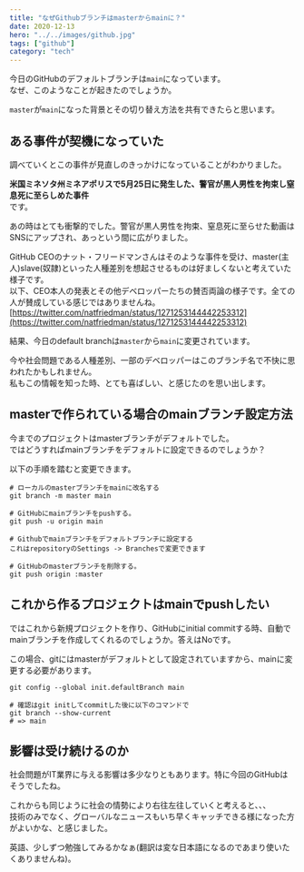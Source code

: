 ```yaml
---
title: "なぜGithubブランチはmasterからmainに？"
date: 2020-12-13
hero: "../../images/github.jpg"
tags: ["github"]
category: "tech"
---
```


今日のGitHubのデフォルトブランチは`main`になっています。  
なぜ、このようなことが起きたのでしょうか。

`master`が`main`になった背景とその切り替え方法を共有できたらと思います。

## ある事件が契機になっていた
調べていくとこの事件が見直しのきっかけになっていることがわかりました。

**米国ミネソタ州ミネアポリスで5月25日に発生した、警官が黒人男性を拘束し窒息死に至らしめた事件**  
です。

あの時はとても衝撃的でした。警官が黒人男性を拘束、窒息死に至らせた動画はSNSにアップされ、あっという間に広がりました。

GitHub CEOのナット・フリードマンさんはそのような事件を受け、master(主人)slave(奴隷)といった人種差別を想起させるものは好ましくないと考えていた様子です。  
以下、CEO本人の発表とその他デベロッパーたちの賛否両論の様子です。全ての人が賛成している感じではありませんね。  
[https://twitter.com/natfriedman/status/1271253144442253312](https://twitter.com/natfriedman/status/1271253144442253312)

結果、今日のdefault branchは`master`から`main`に変更されています。

今や社会問題である人種差別、一部のデベロッパーはこのブランチ名で不快に思われたかもしれません。  
私もこの情報を知った時、とても喜ばしい、と感じたのを思い出します。

## masterで作られている場合のmainブランチ設定方法
今までのプロジェクトはmasterブランチがデフォルトでした。  
ではどうすればmainブランチをデフォルトに設定できるのでしょうか？

以下の手順を踏むと変更できます。
```shell
# ローカルのmasterブランチをmainに改名する
git branch -m master main

# GitHubにmainブランチをpushする。
git push -u origin main

# Githubでmainブランチをデフォルトブランチに設定する
これはrepositoryのSettings -> Branchesで変更できます

# GitHubのmasterブランチを削除する。
git push origin :master
```

## これから作るプロジェクトはmainでpushしたい
ではこれから新規プロジェクトを作り、GitHubにinitial commitする時、自動でmainブランチを作成してくれるのでしょうか。答えはNoです。

この場合、gitにはmasterがデフォルトとして設定されていますから、mainに変更する必要があります。

```shell
git config --global init.defaultBranch main

# 確認はgit initしてcommitした後に以下のコマンドで
git branch --show-current
# => main
```

## 影響は受け続けるのか
社会問題がIT業界に与える影響は多少なりともあります。特に今回のGitHubはそうでしたね。

これからも同じように社会の情勢により右往左往していくと考えると、、、  
技術のみでなく、グローバルなニュースもいち早くキャッチできる様になった方がよいかな、と感じました。

英語、少しずつ勉強してみるかなぁ(翻訳は変な日本語になるのであまり使いたくありませんね)。
